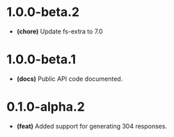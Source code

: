 # 1.0.0-beta.2

- **(chore)** Update fs-extra to 7.0

# 1.0.0-beta.1

- **(docs)** Public API code documented.

# 0.1.0-alpha.2

- **(feat)** Added support for generating 304 responses.
